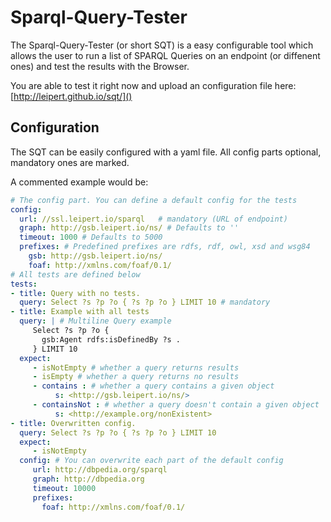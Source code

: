# Sparql-Query-Tester

The Sparql-Query-Tester (or short SQT) is a easy configurable tool which allows the user to run a list of SPARQL Queries on an endpoint (or diffenent ones) and test the results with the Browser.

You are able to test it right now and upload an configuration file here:
[http://leipert.github.io/sqt/]()

## Configuration

The SQT can be easily configured with a yaml file. All config parts optional, mandatory ones are marked.

A commented example would be:
```yaml
# The config part. You can define a default config for the tests
config:
  url: //ssl.leipert.io/sparql   # mandatory (URL of endpoint)
  graph: http://gsb.leipert.io/ns/ # Defaults to ''
  timeout: 1000 # Defaults to 5000
  prefixes: # Predefined prefixes are rdfs, rdf, owl, xsd and wsg84
    gsb: http://gsb.leipert.io/ns/
    foaf: http://xmlns.com/foaf/0.1/
# All tests are defined below
tests:
- title: Query with no tests.
  query: Select ?s ?p ?o { ?s ?p ?o } LIMIT 10 # mandatory
- title: Example with all tests
  query: | # Multiline Query example
     Select ?s ?p ?o {
       gsb:Agent rdfs:isDefinedBy ?s .
     } LIMIT 10
  expect:
     - isNotEmpty # whether a query returns results
     - isEmpty # whether a query returns no results
     - contains : # whether a query contains a given object
          s: <http://gsb.leipert.io/ns/>
     - containsNot : # whether a query doesn't contain a given object
          s: <http://example.org/nonExistent>
- title: Overwritten config.
  query: Select ?s ?p ?o { ?s ?p ?o } LIMIT 10
  expect:
     - isNotEmpty
  config: # You can overwrite each part of the default config
     url: http://dbpedia.org/sparql
     graph: http://dbpedia.org
     timeout: 10000
     prefixes:
       foaf: http://xmlns.com/foaf/0.1/
```
